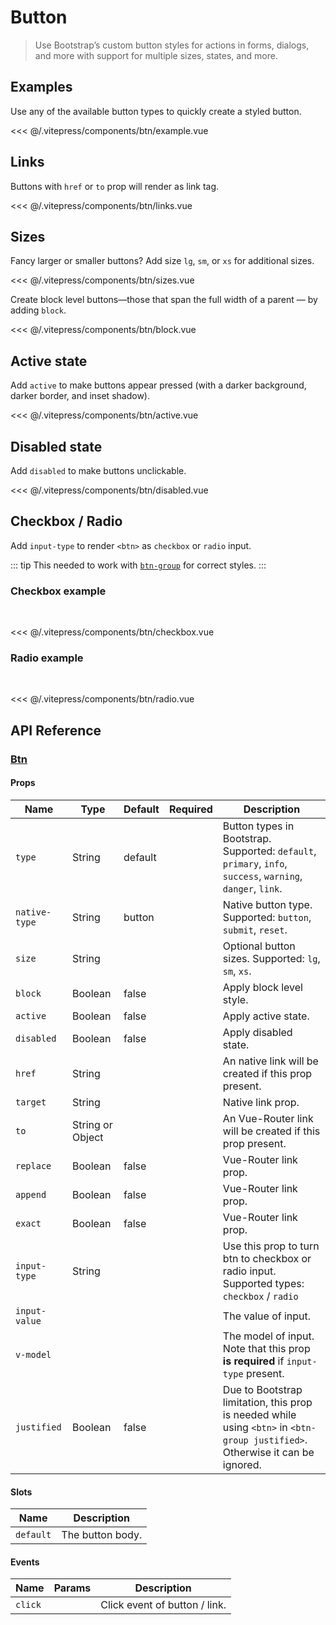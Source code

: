 # Button

> Use Bootstrap’s custom button styles for actions in forms, dialogs, and more with support for multiple sizes, states, and more.

## Examples

Use any of the available button types to quickly create a styled button.

<ClientOnly><btn-example/></ClientOnly>

<<< @/.vitepress/components/btn/example.vue

## Links

Buttons with `href` or `to` prop will render as link tag.

<ClientOnly><btn-links/></ClientOnly>

<<< @/.vitepress/components/btn/links.vue

## Sizes

Fancy larger or smaller buttons? Add size `lg`, `sm`, or `xs` for additional sizes.

<ClientOnly><btn-sizes/></ClientOnly>

<<< @/.vitepress/components/btn/sizes.vue

Create block level buttons—those that span the full width of a parent — by adding `block`.

<ClientOnly><btn-block/></ClientOnly>

<<< @/.vitepress/components/btn/block.vue

## Active state

Add `active` to make buttons appear pressed (with a darker background, darker border, and inset shadow).

<ClientOnly><btn-active/></ClientOnly>

<<< @/.vitepress/components/btn/active.vue

## Disabled state

Add `disabled` to make buttons unclickable.

<ClientOnly><btn-disabled/></ClientOnly>

<<< @/.vitepress/components/btn/disabled.vue

## Checkbox / Radio

Add `input-type` to render `<btn>` as `checkbox` or `radio` input.

::: tip
This needed to work with [`btn-group`](/components/btn-group.html) for correct styles.
:::

### Checkbox example

<br/>

<ClientOnly><btn-checkbox/></ClientOnly>

<<< @/.vitepress/components/btn/checkbox.vue

### Radio example

<br/>

<ClientOnly><btn-radio/></ClientOnly>

<<< @/.vitepress/components/btn/radio.vue

## API Reference

### [Btn](https://github.com/uiv-lib/uiv/blob/1.x/src/components/button/Btn.js)

#### Props

| Name          | Type             | Default | Required | Description                                                                                                                   |
|---------------|------------------|---------|----------|-------------------------------------------------------------------------------------------------------------------------------|
| `type`        | String           | default |          | Button types in Bootstrap. Supported: `default`, `primary`, `info`, `success`, `warning`, `danger`, `link`.                   |
| `native-type` | String           | button  |          | Native button type. Supported: `button`, `submit`, `reset`.                                                                   |
| `size`        | String           |         |          | Optional button sizes. Supported: `lg`, `sm`, `xs`.                                                                           |
| `block`       | Boolean          | false   |          | Apply block level style.                                                                                                      |
| `active`      | Boolean          | false   |          | Apply active state.                                                                                                           |
| `disabled`    | Boolean          | false   |          | Apply disabled state.                                                                                                         |
| `href`        | String           |         |          | An native link will be created if this prop present.                                                                          |
| `target`      | String           |         |          | Native link prop.                                                                                                             |
| `to`          | String or Object |         |          | An Vue-Router link will be created if this prop present.                                                                      |
| `replace`     | Boolean          | false   |          | Vue-Router link prop.                                                                                                         |
| `append`      | Boolean          | false   |          | Vue-Router link prop.                                                                                                         |
| `exact`       | Boolean          | false   |          | Vue-Router link prop.                                                                                                         |
| `input-type`  | String           |         |          | Use this prop to turn btn to checkbox or radio input. Supported types: `checkbox` / `radio`                                   |
| `input-value` |                  |         |          | The value of input.                                                                                                           |
| `v-model`     |                  |         |          | The model of input. Note that this prop **is required** if `input-type` present.                                              |
| `justified`   | Boolean          | false   |          | Due to Bootstrap limitation, this prop is needed while using `<btn>` in `<btn-group justified>`. Otherwise it can be ignored. |

#### Slots

| Name      | Description      |
|-----------|------------------|
| `default` | The button body. |

#### Events

| Name    | Params | Description                   |
|---------|--------|-------------------------------|
| `click` |        | Click event of button / link. |
